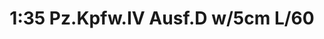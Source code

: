 ---
layout: product
title: "1:35 Pz.Kpfw.IV Ausf.D w/5cm L/60"
price: "9300" 
desc: "Maketa"
img_path: "/assets/img/DRA6736.webp"
brand: "Dragon"
available: false
special_offer: false
new: false
soon: false
cat: "010000"
subcat: "010600"
subsubcat: "0N/A"
sifra: "DRA6736"
popular: false
---